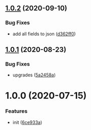 ## [1.0.2](https://github.com/dword-design/firebase-get-user-from-token/compare/v1.0.1...v1.0.2) (2020-09-10)


### Bug Fixes

* add all fields to json ([d362ff0](https://github.com/dword-design/firebase-get-user-from-token/commit/d362ff0819680a786fa2b9f3e6fb62f6be853883))

## [1.0.1](https://github.com/dword-design/firebase-get-user-from-token/compare/v1.0.0...v1.0.1) (2020-08-23)


### Bug Fixes

* upgrades ([5a2458a](https://github.com/dword-design/firebase-get-user-from-token/commit/5a2458a3ca60db94e91182e959ee400a4ecf38d0))

# 1.0.0 (2020-07-15)


### Features

* init ([6ce933a](https://github.com/dword-design/firebase-get-user-from-token/commit/6ce933a0f7cbc87abbe94f70f158b4a339589988))
